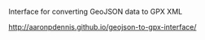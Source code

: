 Interface for converting GeoJSON data to GPX XML

http://aaronpdennis.github.io/geojson-to-gpx-interface/
